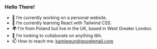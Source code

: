 ### Hello There!

- 🔭 I’m currently working on a personal website.
- 🌱 I’m currently learning React with Tailwind CSS.
- 🌍 I'm from Poland but live in the UK, based in West Greater London.
- 👯 I’m looking to collaborate on anything tbh.
- 📫 How to reach me: kamiwgun@googlemail.com

